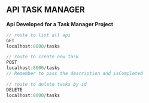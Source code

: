 ## API TASK MANAGER

**Api Developed for a Task Manager Project**

```js
// route to list all api
GET 
localhost:8000/tasks

// route to create new task
POST
localhost:8000/tasks
// Remember to pass the description and isCompleted

// route to delete tasks by id
DELETE
localhost:8000/tasks

```
